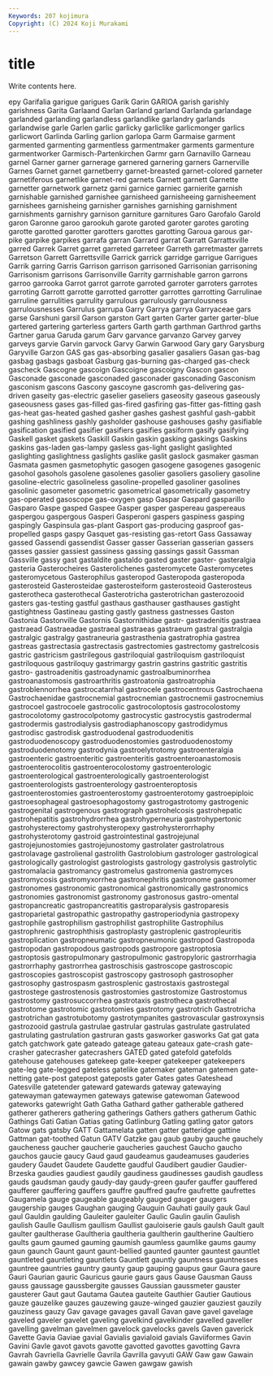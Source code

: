 ```yaml
---
Keywords: 207 kojimura
Copyright: (C) 2024 Koji Murakami
---
```


# title

Write contents here.



epy Garifalia garigue garigues Garik Garin GARIOA garish garishly garishness
Garita Garlaand Garlan Garland garland Garlanda garlandage garlanded garlanding garlandless
garlandlike garlandry garlands garlandwise garle Garlen garlic garlicky garliclike garlicmonger
garlics garlicwort Garlinda Garling garlion garlopa Garm Garmaise garment garmented
garmenting garmentless garmentmaker garments garmenture garmentworker Garmisch-Partenkirchen Garmr garn Garnavillo
Garneau garnel Garner garner garnerage garnered garnering garners Garnerville Garnes
Garnet garnet garnetberry garnet-breasted garnet-colored garneter garnetiferous garnetlike garnet-red garnets
Garnett garnett Garnette garnetter garnetwork garnetz garni garnice garniec garnierite
garnish garnishable garnished garnishee garnisheed garnisheeing garnisheement garnishees garnisheing garnisher
garnishes garnishing garnishment garnishments garnishry garnison garniture garnitures Garo Garofalo
Garold garon Garonne garoo garookuh garote garoted garoter garotes garoting
garotte garotted garotter garotters garottes garotting Garoua garous gar-pike garpike
garpikes garrafa garran Garrard garrat Garratt Garrattsville garred Garrek Garret
garret garreted garreteer Garreth garretmaster garrets Garretson Garrett Garrettsville Garrick
garrick garridge garrigue Garrigues Garrik garring Garris Garrison garrison garrisoned
Garrisonian garrisoning Garrisonism garrisons Garrisonville Garrity garrnishable garron garrons garroo
garrooka Garrot garrot garrote garroted garroter garroters garrotes garroting Garrott
garrotte garrotted garrotter garrottes garrotting Garrulinae garruline garrulities garrulity garrulous
garrulously garrulousness garrulousnesses Garrulus garrupa Garry Garrya garrya Garryaceae gars
garse Garshuni garsil Garson garston Gart garten Garter garter garter-blue
gartered gartering garterless garters Garth garth garthman Garthrod garths Gartner
garua Garuda garum Garv garvance garvanzo Garvey garvey garveys garvie
Garvin garvock Garvy Garwin Garwood Gary gary Garysburg Garyville Garzon
GAS gas gas-absorbing gasalier gasaliers Gasan gas-bag gasbag gasbags gasboat
Gasburg gas-burning gas-charged gas-check gascheck Gascogne gascoign Gascoigne gascoigny Gascon
gascon Gasconade gasconade gasconaded gasconader gasconading Gasconism gasconism gascons Gascony
gascoyne gascromh gas-delivering gas-driven gaseity gas-electric gaselier gaseliers gaseosity gaseous
gaseously gaseousness gases gas-filled gas-fired gasfiring gas-fitter gas-fitting gash gas-heat
gas-heated gashed gasher gashes gashest gashful gash-gabbit gashing gashliness gashly
gasholder gashouse gashouses gashy gasifiable gasification gasified gasifier gasifiers gasifies
gasiform gasify gasifying Gaskell gasket gaskets Gaskill Gaskin gaskin gasking
gaskings Gaskins gaskins gas-laden gas-lampy gasless gas-light gaslight gaslighted gaslighting
gaslightness gaslights gaslike gaslit gaslock gasmaker gasman Gasmata gasmen gasmetophytic
gasogen gasogene gasogenes gasogenic gasohol gasohols gasolene gasolenes gasolier gasoliers
gasoliery gasoline gasoline-electric gasolineless gasoline-propelled gasoliner gasolines gasolinic gasometer gasometric
gasometrical gasometrically gasometry gas-operated gasoscope gas-oxygen gasp Gaspar Gaspard gasparillo
Gasparo Gaspe gasped Gaspee Gasper gasper gaspereau gaspereaus gaspergou gaspergous
Gasperi Gasperoni gaspers gaspiness gasping gaspingly Gaspinsula gas-plant Gasport gas-producing
gasproof gas-propelled gasps gaspy Gasquet gas-resisting gas-retort Gass Gassaway gassed
Gassendi gassendist Gasser gasser Gasserian gasserian gassers gasses gassier gassiest
gassiness gassing gassings gassit Gassman Gassville gassy gast gastaldite gastaldo
gasted gaster gaster- gasteralgia gasteria Gasterocheires Gasterolichenes gasteromycete Gasteromycetes gasteromycetous
Gasterophilus gasteropod Gasteropoda gasteropoda gasterosteid Gasterosteidae gasterosteiform gasterosteoid Gasterosteus gasterotheca
gasterothecal Gasterotricha gasterotrichan gasterozooid gasters gas-testing gastful gasthaus gasthauser gasthauses
gastight gastightness Gastineau gasting gastly gastness gastnesses Gaston Gastonia Gastonville
Gastornis Gastornithidae gastr- gastradenitis gastraea gastraead Gastraeadae gastraeal gastraeas gastraeum
gastral gastralgia gastralgic gastralgy gastraneuria gastrasthenia gastratrophia gastrea gastreas gastrectasia
gastrectasis gastrectomies gastrectomy gastrelcosis gastric gastricism gastrilegous gastriloquial gastriloquism gastriloquist
gastriloquous gastriloquy gastrimargy gastrin gastrins gastritic gastritis gastro- gastroadenitis gastroadynamic
gastroalbuminorrhea gastroanastomosis gastroarthritis gastroatonia gastroatrophia gastroblennorrhea gastrocatarrhal gastrocele gastrocentrous Gastrochaena
Gastrochaenidae gastrocnemial gastrocnemian gastrocnemii gastrocnemius gastrocoel gastrocoele gastrocolic gastrocoloptosis gastrocolostomy
gastrocolotomy gastrocolpotomy gastrocystic gastrocystis gastrodermal gastrodermis gastrodialysis gastrodiaphanoscopy gastrodidymus gastrodisc
gastrodisk gastroduodenal gastroduodenitis gastroduodenoscopy gastroduodenostomies gastroduodenostomy gastroduodenotomy gastrodynia gastroelytrotomy gastroenteralgia
gastroenteric gastroenteritic gastroenteritis gastroenteroanastomosis gastroenterocolitis gastroenterocolostomy gastroenterologic gastroenterological gastroenterologically gastroenterologist
gastroenterologists gastroenterology gastroenteroptosis gastroenterostomies gastroenterostomy gastroenterotomy gastroepiploic gastroesophageal gastroesophagostomy gastrogastrotomy
gastrogenic gastrogenital gastrogenous gastrograph gastrohelcosis gastrohepatic gastrohepatitis gastrohydrorrhea gastrohyperneuria gastrohypertonic
gastrohysterectomy gastrohysteropexy gastrohysterorrhaphy gastrohysterotomy gastroid gastrointestinal gastrojejunal gastrojejunostomies gastrojejunostomy gastrolater
gastrolatrous gastrolavage gastrolienal gastrolith Gastrolobium gastrologer gastrological gastrologically gastrologist gastrologists
gastrology gastrolysis gastrolytic gastromalacia gastromancy gastromelus gastromenia gastromyces gastromycosis gastromyxorrhea
gastronephritis gastronome gastronomer gastronomes gastronomic gastronomical gastronomically gastronomics gastronomies gastronomist
gastronomy gastronosus gastro-omental gastropancreatic gastropancreatitis gastroparalysis gastroparesis gastroparietal gastropathic gastropathy
gastroperiodynia gastropexy gastrophile gastrophilism gastrophilist gastrophilite Gastrophilus gastrophrenic gastrophthisis gastroplasty
gastroplenic gastropleuritis gastroplication gastropneumatic gastropneumonic gastropod Gastropoda gastropodan gastropodous gastropods
gastropore gastroptosia gastroptosis gastropulmonary gastropulmonic gastropyloric gastrorrhagia gastrorrhaphy gastrorrhea gastroschisis
gastroscope gastroscopic gastroscopies gastroscopist gastroscopy gastrosoph gastrosopher gastrosophy gastrospasm gastrosplenic
gastrostaxis gastrostegal gastrostege gastrostenosis gastrostomies gastrostomize Gastrostomus gastrostomy gastrosuccorrhea gastrotaxis
gastrotheca gastrothecal gastrotome gastrotomic gastrotomies gastrotomy gastrotrich Gastrotricha gastrotrichan gastrotubotomy
gastrotympanites gastrovascular gastroxynsis gastrozooid gastrula gastrulae gastrular gastrulas gastrulate gastrulated
gastrulating gastrulation gastruran gasts gasworker gasworks Gat gat gata gatch
gatchwork gate gateado gateage gateau gateaux gate-crash gate-crasher gatecrasher gatecrashers
GATED gated gatefold gatefolds gatehouse gatehouses gatekeep gate-keeper gatekeeper gatekeepers
gate-leg gate-legged gateless gatelike gatemaker gateman gatemen gate-netting gate-post gatepost
gateposts gater Gates gates Gateshead Gatesville gatetender gateward gatewards gateway
gatewaying gatewayman gatewaymen gateways gatewise gatewoman Gatewood gateworks gatewright Gath
Gatha Gathard gather gatherable gathered gatherer gatherers gathering gatherings Gathers
gathers gatherum Gathic Gathings Gati Gatian Gatias gating Gatlinburg Gatling
gatling gator gators Gatow gats gatsby GATT Gattamelata gatten gatter
gatteridge gattine Gattman gat-toothed Gatun GATV Gatzke gau gaub gauby
gauche gauchely gaucheness gaucher gaucherie gaucheries gauchest Gaucho gaucho gauchos
gaucie gaucy Gaud gaud gaudeamus gaudeamuses gauderies gaudery Gaudet Gaudete
Gaudette gaudful Gaudibert gaudier Gaudier-Brzeska gaudies gaudiest gaudily gaudiness gaudinesses
gaudish gaudless gauds gaudsman gaudy gaudy-day gaudy-green gaufer gauffer gauffered
gaufferer gauffering gauffers gauffre gauffred gaufre gaufrette gaufrettes Gaugamela gauge
gaugeable gaugeably gauged gauger gaugers gaugership gauges Gaughan gauging Gauguin
Gauhati gauily gauk Gaul gaul Gauldin gaulding Gauleiter gauleiter Gaulic
Gaulin gaulin Gaulish gaulish Gaulle Gaullism gaullism Gaullist gauloiserie gauls
gaulsh Gault gault gaulter gaultherase Gaultheria gaultheria gaultherin gaultherine Gaultiero
gaults gaum gaumed gauming gaumish gaumless gaumlike gaums gaumy gaun
gaunch Gaunt gaunt gaunt-bellied gaunted gaunter gauntest gauntlet gauntleted gauntleting
gauntlets Gauntlett gauntly gauntness gauntnesses gauntree gauntries gauntry gaunty gaup
gauping gaupus gaur Gaura gaure Gauri Gaurian gauric Gauricus gaurie
gaurs gaus Gause Gausman Gauss gauss gaussage gaussbergite gausses Gaussian
gaussmeter gauster gausterer Gaut gaut Gautama Gautea gauteite Gauthier Gautier
Gautious gauze gauzelike gauzes gauzewing gauze-winged gauzier gauziest gauzily gauziness
gauzy Gav gavage gavages gavall Gavan gave gavel gavelage gaveled
gaveler gavelet gaveling gavelkind gavelkinder gavelled gaveller gavelling gavelman gavelmen
gavelock gavelocks gavels Gaven gaverick Gavette Gavia Gaviae gavial Gavialis
gavialoid gavials Gaviiformes Gavin Gavini Gavle gavot gavots gavotte gavotted
gavottes gavotting Gavra Gavrah Gavriella Gavrielle Gavrila Gavrilla gavyuti GAW
Gaw gaw Gawain gawain gawby gawcey gawcie Gawen gawgaw gawish
